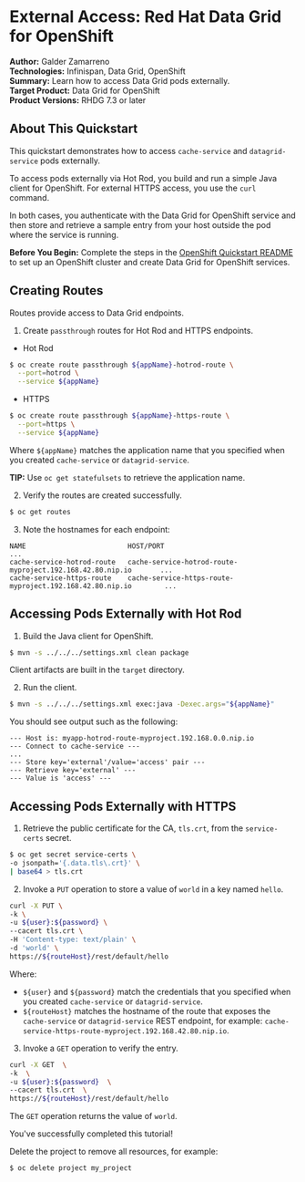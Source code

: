 External Access: Red Hat Data Grid for OpenShift
============================================
**Author:** Galder Zamarreno  
**Technologies:** Infinispan, Data Grid, OpenShift  
**Summary:** Learn how to access Data Grid pods externally.  
**Target Product:** Data Grid for OpenShift  
**Product Versions:** RHDG 7.3 or later

About This Quickstart
---------------------
This quickstart demonstrates how to access `cache-service` and `datagrid-service` pods externally.

To access pods externally via Hot Rod, you build and run a simple Java client for OpenShift. For external HTTPS access, you use the `curl` command.

In both cases, you authenticate with the Data Grid for OpenShift service and then store and retrieve a sample entry from your host outside the pod where the service is running.

**Before You Begin:** Complete the steps in the [OpenShift Quickstart README](../../README.md) to set up an OpenShift cluster and create Data Grid for OpenShift services.

Creating Routes
---------------
Routes provide access to Data Grid endpoints.
1. Create `passthrough` routes for Hot Rod and HTTPS endpoints.
  * Hot Rod
  ```bash
  $ oc create route passthrough ${appName}-hotrod-route \
    --port=hotrod \
    --service ${appName}
  ```
  * HTTPS
  ```bash
  $ oc create route passthrough ${appName}-https-route \
    --port=https \
    --service ${appName}
  ```
  Where `${appName}` matches the application name that you specified when you created `cache-service` or `datagrid-service`.  

  **TIP:** Use `oc get statefulsets` to retrieve the application name.

2. Verify the routes are created successfully.
  ```bash
  $ oc get routes
  ```

3. Note the hostnames for each endpoint:

  ```
  NAME                         HOST/PORT                                                       ...
  cache-service-hotrod-route   cache-service-hotrod-route-myproject.192.168.42.80.nip.io       ...    
  cache-service-https-route    cache-service-https-route-myproject.192.168.42.80.nip.io        ...     
  ```

Accessing Pods Externally with Hot Rod
--------------------------------------
1. Build the Java client for OpenShift.
  ```bash
  $ mvn -s ../../../settings.xml clean package
  ```

  Client artifacts are built in the `target` directory.

2. Run the client.
  ```bash
  $ mvn -s ../../../settings.xml exec:java -Dexec.args="${appName}"
  ```

  You should see output such as the following:

  ```
  --- Host is: myapp-hotrod-route-myproject.192.168.0.0.nip.io
  --- Connect to cache-service ---
  ...
  --- Store key='external'/value='access' pair ---
  --- Retrieve key='external' ---
  --- Value is 'access' ---
  ```

Accessing Pods Externally with HTTPS
------------------------------------
1. Retrieve the public certificate for the CA, `tls.crt`, from the `service-certs` secret.
  ```bash
  $ oc get secret service-certs \
  -o jsonpath='{.data.tls\.crt}' \
  | base64 > tls.crt
  ```

2. Invoke a `PUT` operation to store a value of `world` in a key named `hello`.
  ```bash
  curl -X PUT \
  -k \
  -u ${user}:${password} \
  --cacert tls.crt \
  -H 'Content-type: text/plain' \
  -d 'world' \
  https://${routeHost}/rest/default/hello
  ```

  Where:
  - `${user}` and `${password}` match the credentials that you specified when you created `cache-service` or `datagrid-service`.
  - `${routeHost}` matches the hostname of the route that exposes the `cache-service` or `datagrid-service` REST endpoint, for example: `cache-service-https-route-myproject.192.168.42.80.nip.io`.

3. Invoke a `GET` operation to verify the entry.
  ```bash
  curl -X GET  \
  -k  \
  -u ${user}:${password}  \
  --cacert tls.crt  \
  https://${routeHost}/rest/default/hello
  ```

  The `GET` operation returns the value of `world`.

  You've successfully completed this tutorial!

  Delete the project to remove all resources, for example:
  ```bash
  $ oc delete project my_project
  ```
